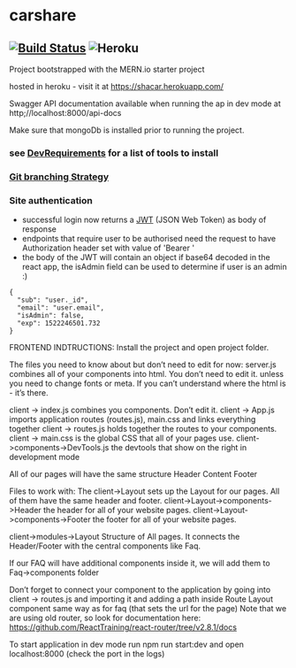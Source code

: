 # carshare
[![Build Status](https://travis-ci.org/carshareadm/carshare.svg?branch=master)](https://travis-ci.org/carshareadm/carshare) ![Heroku](http://heroku-badge.herokuapp.com/?app=shacar&style=flat&svg=1)
---

Project bootstrapped with the MERN.io starter project

hosted in heroku - visit it at https://shacar.herokuapp.com/

Swagger API documentation available when running the ap in dev mode at http;//localhost:8000/api-docs

Make sure that mongoDb is installed prior to running the project.

### see [DevRequirements](./DevRequirements.md) for a list of tools to install

### [Git branching Strategy](./GitBranching.md)

### Site authentication
* successful login now returns a [JWT](https://jwt.io/) (JSON Web Token) as body of response
* endpoints that require user to be authorised need the request to have Authorization header set with value of 'Bearer <JWT value>'
* the body of the JWT will contain an object if base64 decoded in the react app, the isAdmin field can be used to determine if user is an admin :)
```
{
  "sub": "user._id",
  "email": "user.email",
  "isAdmin": false,
  "exp": 1522246501.732
}
```
FRONTEND INDTRUCTIONS:
Install the project and open project folder.

The files you need to know about but don’t need to edit for now:
server.js combines all of your components into html. You don’t need to edit it. unless you need to change fonts or meta. If you can’t understand where the html is - it’s there.

client -> index.js combines you components. Don’t edit it.
client -> App.js imports application routes (routes.js), main.css and links everything together
client -> routes.js  holds together the routes to your components. 
client -> main.css is the global CSS that all of your pages use.
client->components->DevTools.js the devtools that show on the right in development mode

All of our pages will have the same structure
Header
Content
Footer

Files to work with:
The client->Layout sets up the Layout for our pages. All of them have the same header and footer.
client->Layout->components->Header the header for all of your website pages.
client->Layout->components->Footer the footer for all of your website pages.

client->modules->Layout
Structure of All pages. It connects the Header/Footer with the central components like Faq.

If our FAQ will have additional components inside it, we will add them to Faq->components folder

Don’t forget to connect your component to the application by going into client -> routes.js  and importing it and adding a path inside Route Layout component same way as for faq (that sets the url for the page)
Note that we are using old router, so look for documentation here: https://github.com/ReactTraining/react-router/tree/v2.8.1/docs


To start application in dev mode run
npm run start:dev 
and open localhost:8000 (check the port in the logs)

